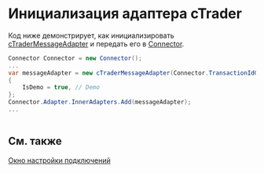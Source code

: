 # Инициализация адаптера cTrader

Код ниже демонстрирует, как инициализировать [cTraderMessageAdapter](xref:StockSharp.cTrader.cTraderMessageAdapter) и передать его в [Connector](xref:StockSharp.Algo.Connector).

```cs
Connector Connector = new Connector();				
...				
var messageAdapter = new cTraderMessageAdapter(Connector.TransactionIdGenerator)
{
	IsDemo = true, // Demo
};
Connector.Adapter.InnerAdapters.Add(messageAdapter);
...	
							
```

## См. также

[Окно настройки подключений](../../../graphical_user_interface/connection_settings_window.md)
